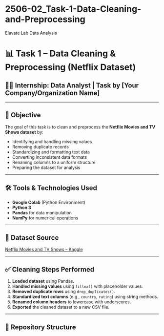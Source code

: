 # 2506-02_Task-1-Data-Cleaning-and-Preprocessing
Elavate Lab Data Analysis 
# 📊 Task 1 – Data Cleaning & Preprocessing (Netflix Dataset)

## 🧑‍💻 Internship: Data Analyst | Task by [Your Company/Organization Name]

---

## 🎯 Objective

The goal of this task is to clean and preprocess the **Netflix Movies and TV Shows dataset** by:
- Identifying and handling missing values
- Removing duplicate records
- Standardizing and formatting text data
- Converting inconsistent data formats
- Renaming columns to a uniform structure
- Preparing the dataset for analysis

---

## 🛠 Tools & Technologies Used

- **Google Colab** (Python Environment)
- **Python 3**
- **Pandas** for data manipulation
- **NumPy** for numerical operations

---

## 📁 Dataset Source

[Netflix Movies and TV Shows – Kaggle](https://www.kaggle.com/datasets/rahulvyasm/netflix-movies-and-tv-shows)

---

## ✅ Cleaning Steps Performed

1. **Loaded dataset** using Pandas.
2. **Handled missing values** using `fillna()` with placeholder values.
3. **Removed duplicate rows** using `drop_duplicates()`.
4. **Standardized text columns** (e.g., `country`, `rating`) using string methods.
5. **Renamed column headers** to lowercase with underscores.
6. **Exported** the cleaned dataset to a new CSV file.

---

## 📂 Repository Structure

